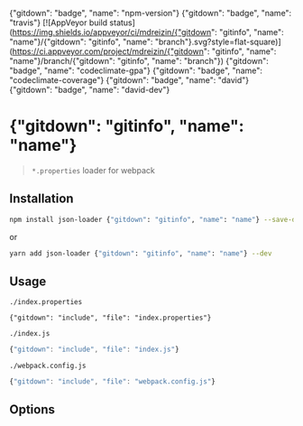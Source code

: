 {"gitdown": "badge", "name": "npm-version"}
{"gitdown": "badge", "name": "travis"}
[![AppVeyor build status](https://img.shields.io/appveyor/ci/mdreizin/{"gitdown": "gitinfo", "name": "name"}/{"gitdown": "gitinfo", "name": "branch"}.svg?style=flat-square)](https://ci.appveyor.com/project/mdreizin/{"gitdown": "gitinfo", "name": "name"}/branch/{"gitdown": "gitinfo", "name": "branch"})
{"gitdown": "badge", "name": "codeclimate-gpa"}
{"gitdown": "badge", "name": "codeclimate-coverage"}
{"gitdown": "badge", "name": "david"}
{"gitdown": "badge", "name": "david-dev"}

# {"gitdown": "gitinfo", "name": "name"}
> `*.properties` loader for webpack

## Installation

```bash
npm install json-loader {"gitdown": "gitinfo", "name": "name"} --save-dev
```

or

```bash
yarn add json-loader {"gitdown": "gitinfo", "name": "name"} --dev
```

## Usage

`./index.properties`

```properties
{"gitdown": "include", "file": "index.properties"}
```

`./index.js`

```javascript
{"gitdown": "include", "file": "index.js"}
```

`./webpack.config.js`

```javascript
{"gitdown": "include", "file": "webpack.config.js"}
```

## Options

